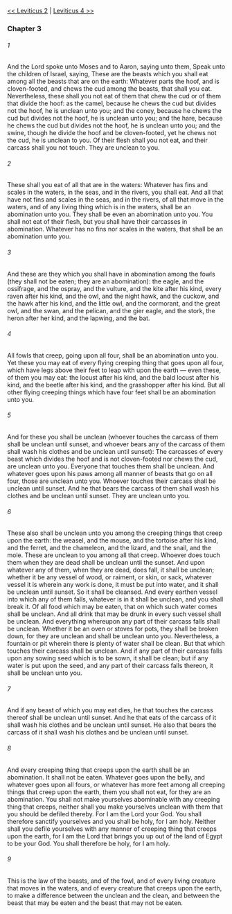 [<< Leviticus 2](Leviticus%202.md)  |  [Leviticus 4 >>](Leviticus%204.md)

### Chapter 3
###### 1
And the Lord spoke unto Moses and to Aaron, saying unto them, Speak unto the children of Israel, saying, These are the beasts which you shall eat among all the beasts that are on the earth: Whatever parts the hoof, and is cloven-footed, and chews the cud among the beasts, that shall you eat. Nevertheless, these shall you not eat of them that chew the cud or of them that divide the hoof: as the camel, because he chews the cud but divides not the hoof, he is unclean unto you; and the coney, because he chews the cud but divides not the hoof, he is unclean unto you; and the hare, because he chews the cud but divides not the hoof, he is unclean unto you; and the swine, though he divide the hoof and be cloven-footed, yet he chews not the cud, he is unclean to you. Of their flesh shall you not eat, and their carcass shall you not touch. They are unclean to you.

###### 2
These shall you eat of all that are in the waters: Whatever has fins and scales in the waters, in the seas, and in the rivers, you shall eat. And all that have not fins and scales in the seas, and in the rivers, of all that move in the waters, and of any living thing which is in the waters, shall be an abomination unto you. They shall be even an abomination unto you. You shall not eat of their flesh, but you shall have their carcasses in abomination. Whatever has no fins nor scales in the waters, that shall be an abomination unto you.

###### 3
And these are they which you shall have in abomination among the fowls (they shall not be eaten; they are an abomination): the eagle, and the ossifrage, and the ospray, and the vulture, and the kite after his kind, every raven after his kind, and the owl, and the night hawk, and the cuckow, and the hawk after his kind, and the little owl, and the cormorant, and the great owl, and the swan, and the pelican, and the gier eagle, and the stork, the heron after her kind, and the lapwing, and the bat.

###### 4
All fowls that creep, going upon all four, shall be an abomination unto you. Yet these you may eat of every flying creeping thing that goes upon all four, which have legs above their feet to leap with upon the earth — even these, of them you may eat: the locust after his kind, and the bald locust after his kind, and the beetle after his kind, and the grasshopper after his kind. But all other flying creeping things which have four feet shall be an abomination unto you.

###### 5
And for these you shall be unclean (whoever touches the carcass of them shall be unclean until sunset, and whoever bears any of the carcass of them shall wash his clothes and be unclean until sunset): The carcasses of every beast which divides the hoof and is not cloven-footed nor chews the cud, are unclean unto you. Everyone that touches them shall be unclean. And whatever goes upon his paws among all manner of beasts that go on all four, those are unclean unto you. Whoever touches their carcass shall be unclean until sunset. And he that bears the carcass of them shall wash his clothes and be unclean until sunset. They are unclean unto you.

###### 6
These also shall be unclean unto you among the creeping things that creep upon the earth: the weasel, and the mouse, and the tortoise after his kind, and the ferret, and the chameleon, and the lizard, and the snail, and the mole. These are unclean to you among all that creep. Whoever does touch them when they are dead shall be unclean until the sunset. And upon whatever any of them, when they are dead, does fall, it shall be unclean; whether it be any vessel of wood, or raiment, or skin, or sack, whatever vessel it is wherein any work is done, it must be put into water, and it shall be unclean until sunset. So it shall be cleansed. And every earthen vessel into which any of them falls, whatever is in it shall be unclean, and you shall break it. Of all food which may be eaten, that on which such water comes shall be unclean. And all drink that may be drunk in every such vessel shall be unclean. And everything whereupon any part of their carcass falls shall be unclean. Whether it be an oven or stoves for pots, they shall be broken down, for they are unclean and shall be unclean unto you. Nevertheless, a fountain or pit wherein there is plenty of water shall be clean. But that which touches their carcass shall be unclean. And if any part of their carcass falls upon any sowing seed which is to be sown, it shall be clean; but if any water is put upon the seed, and any part of their carcass falls thereon, it shall be unclean unto you.

###### 7
And if any beast of which you may eat dies, he that touches the carcass thereof shall be unclean until sunset. And he that eats of the carcass of it shall wash his clothes and be unclean until sunset. He also that bears the carcass of it shall wash his clothes and be unclean until sunset.

###### 8
And every creeping thing that creeps upon the earth shall be an abomination. It shall not be eaten. Whatever goes upon the belly, and whatever goes upon all fours, or whatever has more feet among all creeping things that creep upon the earth, them you shall not eat, for they are an abomination. You shall not make yourselves abominable with any creeping thing that creeps, neither shall you make yourselves unclean with them that you should be defiled thereby. For I am the Lord your God. You shall therefore sanctify yourselves and you shall be holy, for I am holy. Neither shall you defile yourselves with any manner of creeping thing that creeps upon the earth, for I am the Lord that brings you up out of the land of Egypt to be your God. You shall therefore be holy, for I am holy.

###### 9
This is the law of the beasts, and of the fowl, and of every living creature that moves in the waters, and of every creature that creeps upon the earth, to make a difference between the unclean and the clean, and between the beast that may be eaten and the beast that may not be eaten.